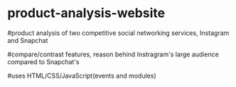 # product-analysis-website

#product analysis of two competitive social networking services, Instagram and Snapchat

#compare/contrast features, reason behind Instragram's large audience compared to Snapchat's

#uses HTML/CSS/JavaScript(events and modules)
